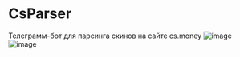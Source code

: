 # CsParser
Телеграмм-бот для парсинга скинов на сайте cs.money
![image](https://user-images.githubusercontent.com/62836314/172214472-23235920-8702-45d5-9d26-2379fd583e05.png)
![image](https://user-images.githubusercontent.com/62836314/172214520-4980c398-f0f1-4eaf-b07a-8e7754f3f344.png)
